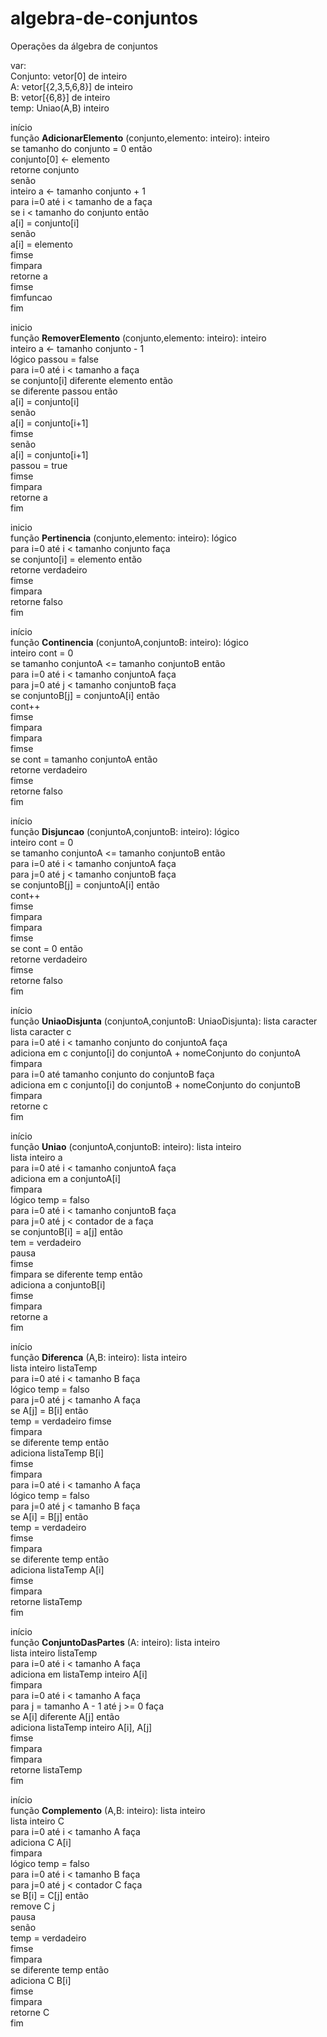 # algebra-de-conjuntos
Operações da álgebra de conjuntos

var:  
Conjunto: vetor[0] de inteiro    
A: vetor[{2,3,5,6,8}] de inteiro    
B: vetor[{6,8}] de inteiro    
temp: Uniao(A,B) inteiro    

início  
função **AdicionarElemento** (conjunto,elemento: inteiro): inteiro  
se tamanho do conjunto = 0 então  
conjunto[0] <- elemento  
retorne conjunto  
senão  
inteiro a <- tamanho conjunto + 1  
para i=0 até i < tamanho de a faça  
se i < tamanho do conjunto então  
a[i] = conjunto[i]  
senão  
a[i] = elemento  
fimse  
fimpara  
retorne a  
fimse  
fimfuncao  
fim  


inicio  
função **RemoverElemento** (conjunto,elemento: inteiro): inteiro  
inteiro a <- tamanho conjunto - 1  
lógico passou = false  
para i=0 até i < tamanho a faça  
se conjunto[i] diferente elemento então  
se diferente passou então  
a[i] = conjunto[i]  
senão  
a[i] = conjunto[i+1]  
fimse  
senão  
a[i] = conjunto[i+1]  
passou = true  
fimse  
fimpara  
retorne a  
fim  


inicio  
função **Pertinencia** (conjunto,elemento: inteiro): lógico  
para i=0 até i < tamanho conjunto faça  
se conjunto[i] = elemento então  
retorne verdadeiro  
fimse  
fimpara  
retorne falso  
fim  


início  
função **Continencia** (conjuntoA,conjuntoB: inteiro): lógico  
inteiro cont = 0  
se tamanho conjuntoA <= tamanho conjuntoB então  
para i=0 até i < tamanho conjuntoA faça  
para j=0 até j < tamanho conjuntoB faça  
se conjuntoB[j] = conjuntoA[i] então  
cont++  
fimse  
fimpara  
fimpara  
fimse  
se cont = tamanho conjuntoA então  
retorne verdadeiro  
fimse  
retorne falso  
fim  


início  
função **Disjuncao** (conjuntoA,conjuntoB: inteiro): lógico  
inteiro cont = 0  
se tamanho conjuntoA <= tamanho conjuntoB então  
para i=0 até i < tamanho conjuntoA faça  
para j=0 até j < tamanho conjuntoB faça  
se conjuntoB[j] = conjuntoA[i] então  
cont++  
fimse  
fimpara  
fimpara  
fimse  
se cont = 0 então  
retorne verdadeiro  
fimse  
retorne falso  
fim  


início  
função **UniaoDisjunta** (conjuntoA,conjuntoB: UniaoDisjunta): lista caracter  
lista caracter c  
para i=0 até i < tamanho conjunto do conjuntoA faça  
adiciona em c conjunto[i] do conjuntoA + nomeConjunto do conjuntoA  
fimpara  
para i=0 até tamanho conjunto do conjuntoB faça  
adiciona em c conjunto[i] do conjuntoB + nomeConjunto do conjuntoB  
fimpara  
retorne c  
fim  


início  
função **Uniao** (conjuntoA,conjuntoB: inteiro): lista inteiro  
lista inteiro a  
para i=0 até i < tamanho conjuntoA faça  
adiciona em a conjuntoA[i]  
fimpara  
lógico temp = falso  
para i=0 até i < tamanho conjuntoB faça  
para j=0 até j < contador de a faça  
se conjuntoB[i] = a[j] então  
tem = verdadeiro  
pausa  
fimse  
fimpara
se diferente temp então  
adiciona a conjuntoB[i]  
fimse  
fimpara  
retorne a  
fim  


início  
função **Diferenca** (A,B: inteiro): lista inteiro  
lista inteiro listaTemp  
para i=0 até i < tamanho B faça  
lógico temp = falso  
para j=0 até j < tamanho A faça  
se A[j] = B[i] então  
temp = verdadeiro
fimse  
fimpara  
se diferente temp então  
adiciona listaTemp B[i]  
fimse  
fimpara  
para i=0 até i < tamanho A faça  
lógico temp = falso  
para j=0 até j < tamanho B faça  
se A[i] = B[j] então  
temp = verdadeiro  
fimse  
fimpara  
se diferente temp então  
adiciona listaTemp A[i]  
fimse  
fimpara  
retorne listaTemp  
fim  


início  
função **ConjuntoDasPartes** (A: inteiro): lista inteiro  
lista inteiro listaTemp  
para i=0 até i < tamanho A faça  
adiciona em listaTemp inteiro A[i]  
fimpara  
para i=0 até i < tamanho A faça  
para j = tamanho A - 1 até j >= 0 faça  
se A[i] diferente A[j] então  
adiciona listaTemp inteiro A[i], A[j]  
fimse  
fimpara  
fimpara  
retorne listaTemp  
fim  


início  
função **Complemento** (A,B: inteiro): lista inteiro  
lista inteiro C  
para i=0 até i < tamanho A faça  
adiciona C A[i]  
fimpara  
lógico temp = falso  
para i=0 até i < tamanho B faça  
para j=0 até j < contador C faça  
se B[i] = C[j] então  
remove C j  
pausa  
senão  
temp = verdadeiro  
fimse  
fimpara  
se diferente temp então  
adiciona C B[i]  
fimse  
fimpara  
retorne C  
fim  
